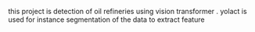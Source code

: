 this project is detection of oil refineries using vision transformer . yolact is used for instance segmentation of the data to extract feature 
